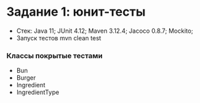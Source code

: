 # Задание 1: юнит-тесты
* Стек: 
Java 11;
JUnit 4.12;
Maven 3.12.4;
Jacoco 0.8.7;
Mockito;
* Запуск тестов
mvn clean test
### Классы покрытые тестами 
* Bun 
* Burger 
* Ingredient  
* IngredientType
